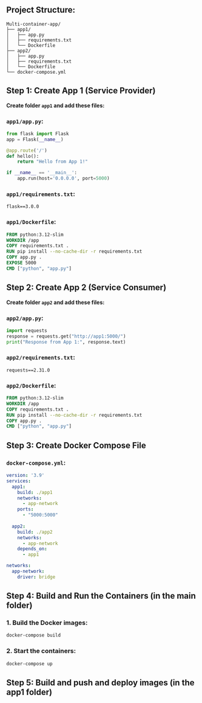 ## Project Structure:
```
Multi-container-app/
├── app1/
│   ├── app.py
│   ├── requirements.txt
│   └── Dockerfile
├── app2/
│   ├── app.py
│   ├── requirements.txt
│   └── Dockerfile
└── docker-compose.yml
```

## Step 1: Create App 1 (Service Provider)

**Create folder `app1` and add these files:**

### `app1/app.py`:
```python
from flask import Flask
app = Flask(__name__)

@app.route('/')
def hello():
    return "Hello from App 1!"

if __name__ == '__main__':
    app.run(host='0.0.0.0', port=5000)
```

### `app1/requirements.txt`:
```
flask==3.0.0
```

### `app1/Dockerfile`:
```dockerfile
FROM python:3.12-slim
WORKDIR /app
COPY requirements.txt .
RUN pip install --no-cache-dir -r requirements.txt
COPY app.py .
EXPOSE 5000
CMD ["python", "app.py"]
```

## Step 2: Create App 2 (Service Consumer)

**Create folder `app2` and add these files:**

### `app2/app.py`:
```python
import requests
response = requests.get("http://app1:5000/")
print("Response from App 1:", response.text)
```

### `app2/requirements.txt`:
```
requests==2.31.0
```

### `app2/Dockerfile`:
```dockerfile
FROM python:3.12-slim
WORKDIR /app
COPY requirements.txt .
RUN pip install --no-cache-dir -r requirements.txt
COPY app.py .
CMD ["python", "app.py"]
```

## Step 3: Create Docker Compose File

### `docker-compose.yml`:
```yaml
version: '3.9'
services:
  app1:
    build: ./app1
    networks:
      - app-network
    ports:
      - "5000:5000"
  
  app2:
    build: ./app2
    networks:
      - app-network
    depends_on:
      - app1

networks:
  app-network:
    driver: bridge
```

## Step 4: Build and Run the Containers (in the main folder)

### 1. Build the Docker images:
```bash
docker-compose build
```

### 2. Start the containers:
```bash
docker-compose up
```

## Step 5: Build and push and deploy images (in the app1 folder)
